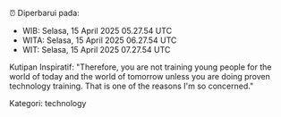 ⏰ Diperbarui pada:
- WIB: Selasa, 15 April 2025 05.27.54 UTC
- WITA: Selasa, 15 April 2025 06.27.54 UTC
- WIT: Selasa, 15 April 2025 07.27.54 UTC

Kutipan Inspiratif:
"Therefore, you are not training young people for the world of today and the world of tomorrow unless you are doing proven technology training. That is one of the reasons I'm so concerned."


Kategori: technology

